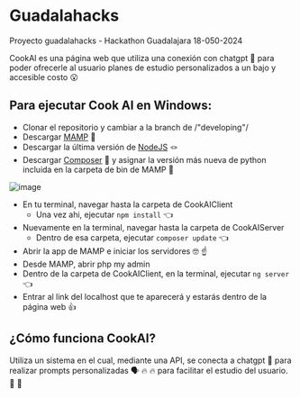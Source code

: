 # Guadalahacks
Proyecto guadalahacks - Hackathon Guadalajara 18-050-2024

CookAI es una página web que utiliza una conexión con chatgpt :robot: para poder ofrecerle al usuario planes de estudio personalizados a un bajo y accesible costo :open_mouth: 

## Para ejecutar Cook AI en Windows:
 - Clonar el repositorio y cambiar a la branch de /"developing"/
 - Descargar [MAMP](https://www.mamp.info/en/downloads/) :mechanical_arm:	
 - Descargar la última versión de [NodeJS](https://nodejs.org/en/download/prebuilt-installer) :knot:	
 - Descargar [Composer](https://getcomposer.org/download/) :bow:	y asignar la versión más nueva de python incluida en la carpeta de bin de MAMP :eyes:
  

  ![image](https://github.com/nunocorverag/Guadalahacks/assets/146213118/cc55b17a-6ed1-488c-a9e8-1b6271093754)

 - En tu terminal, navegar hasta la carpeta de CookAIClient
      * Una vez ahi, ejecutar `npm install` :point_left:	
  - Nuevamente en la terminal, navegar hasta la carpeta de CookAIServer
      * Dentro de esa carpeta, ejecutar `composer update` :point_left:	
  - Abrir la app de MAMP e iniciar los servidores :nerd_face:	:point_up:
  - Desde MAMP, abrir php my admin
  - Dentro de la carpeta de CookAIClient, en la terminal, ejecutar `ng server` :point_left:
  - Entrar al link del localhost que te aparecerá y estarás dentro de la página web :+1:


## ¿Cómo funciona CookAI?
  Utiliza un sistema en el cual, mediante una API, se conecta a chatgpt :robot: para realizar prompts personalizadas	:speaking_head:	:fire:	:fire:			para facilitar el estudio del usuario. :shushing_face:	:deaf_person:	
